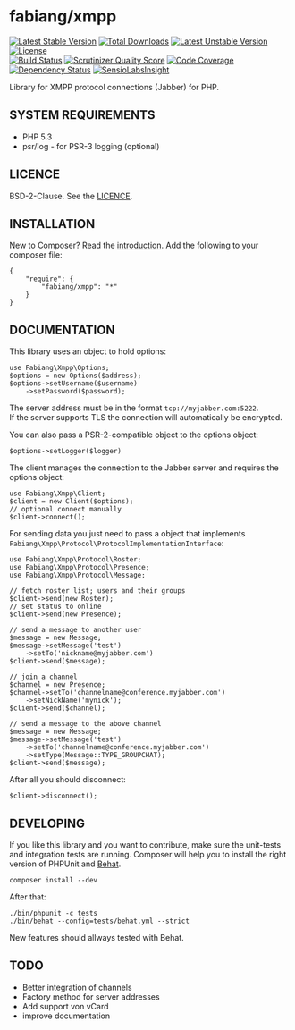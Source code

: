 # fabiang/xmpp

[![Latest Stable Version](https://poser.pugx.org/fabiang/xmpp/v/stable.svg)](https://packagist.org/packages/fabiang/xmpp) [![Total Downloads](https://poser.pugx.org/fabiang/xmpp/downloads.svg)](https://packagist.org/packages/fabiang/xmpp) [![Latest Unstable Version](https://poser.pugx.org/fabiang/xmpp/v/unstable.svg)](https://packagist.org/packages/fabiang/xmpp) [![License](https://poser.pugx.org/fabiang/xmpp/license.svg)](https://packagist.org/packages/fabiang/xmpp)  
[![Build Status](https://travis-ci.org/fabiang/xmpp.png?branch=master)](https://travis-ci.org/fabiang/xmpp) [![Scrutinizer Quality Score](https://scrutinizer-ci.com/g/fabiang/xmpp/badges/quality-score.png?s=2605ad2bc987ff8501b8f749addff43ec1ac7098)](https://scrutinizer-ci.com/g/fabiang/xmpp/) [![Code Coverage](https://scrutinizer-ci.com/g/fabiang/xmpp/badges/coverage.png?s=cec78be78925c90569743c3265f7fe7d1fa1f2cd)](https://scrutinizer-ci.com/g/fabiang/xmpp/) [![Dependency Status](https://gemnasium.com/fabiang/xmpp.png)](https://gemnasium.com/fabiang/xmpp) [![SensioLabsInsight](https://insight.sensiolabs.com/projects/a535cd82-788d-4506-803e-02ede44a9e74/mini.png)](https://insight.sensiolabs.com/projects/a535cd82-788d-4506-803e-02ede44a9e74)

Library for XMPP protocol connections (Jabber) for PHP.

## SYSTEM REQUIREMENTS

- PHP 5.3
- psr/log - for PSR-3 logging (optional)

## LICENCE

BSD-2-Clause. See the [LICENCE](LICENCE.md).

## INSTALLATION

New to Composer? Read the [introduction](https://getcomposer.org/doc/00-intro.md#introduction). Add the following to your composer file:

    {
        "require": {
            "fabiang/xmpp": "*"
        }
    }

## DOCUMENTATION

This library uses an object to hold options:

    use Fabiang\Xmpp\Options;
    $options = new Options($address);
    $options->setUsername($username)
        ->setPassword($password);

The server address must be in the format `tcp://myjabber.com:5222`.  
If the server supports TLS the connection will automatically be encrypted.

You can also pass a PSR-2-compatible object to the options object:

    $options->setLogger($logger)

The client manages the connection to the Jabber server and requires the options object:

    use Fabiang\Xmpp\Client;
    $client = new Client($options);
    // optional connect manually
    $client->connect();

For sending data you just need to pass a object that implements `Fabiang\Xmpp\Protocol\ProtocolImplementationInterface`:

    use Fabiang\Xmpp\Protocol\Roster;
    use Fabiang\Xmpp\Protocol\Presence;
    use Fabiang\Xmpp\Protocol\Message;

    // fetch roster list; users and their groups
    $client->send(new Roster);
    // set status to online
    $client->send(new Presence);

    // send a message to another user
    $message = new Message;
    $message->setMessage('test')
        ->setTo('nickname@myjabber.com')
    $client->send($message);

    // join a channel
    $channel = new Presence;
    $channel->setTo('channelname@conference.myjabber.com')
        ->setNickName('mynick');
    $client->send($channel);

    // send a message to the above channel
    $message = new Message;
    $message->setMessage('test')
        ->setTo('channelname@conference.myjabber.com')
        ->setType(Message::TYPE_GROUPCHAT);
    $client->send($message);

After all you should disconnect:

    $client->disconnect();

## DEVELOPING

If you like this library and you want to contribute, make sure the unit-tests and integration tests are running.
Composer will help you to install the right version of PHPUnit and [Behat](http://behat.org/).

    composer install --dev

After that:

    ./bin/phpunit -c tests
    ./bin/behat --config=tests/behat.yml --strict

New features should allways tested with Behat.

## TODO
    
- Better integration of channels
- Factory method for server addresses
- Add support von vCard
- improve documentation
